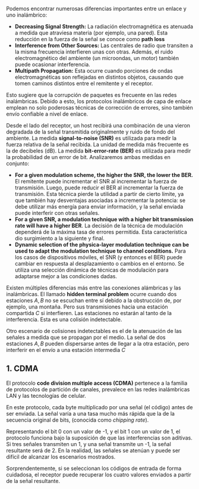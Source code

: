 Podemos encontrar numerosas diferencias importantes entre un enlace y uno inalámbrico:

- **Decreasing Signal Strength:** La radiación electromagnética es atenuada a medida que atraviesa materia (por ejemplo, una pared). Esta reducción en la fuerza de la señal se conoce como **path loss**
- **Interference from Other Sources:** Las centrales de radio que transiten a la misma frecuencia interfieren unas con otras. Además, el ruido electromagnético del ambiente (un microondas, un motor) también puede ocasionar interferencia.
- **Multipath Propagation:** Esta ocurre cuando porciones de ondas electromagnéticas son reflejadas en distintos objetos, causando que tomen caminos distintos entre el remitente y el receptor.

Esto sugiere que la corrupción de paquetes es frecuente en las redes inalámbricas. Debido a esto, los protocolos inalámbricos de capa de enlace emplean no solo poderosas técnicas de corrección de errores, sino también envío confiable a nivel de enlace.

Desde el lado del receptor, un host recibirá una combinación de una vieron degradada de la señal transmitida originalmente y ruido de fondo del ambiente. La medida **signal-to-noise (SNR)** es utilizada para medir la fuerza relativa de la señal recibida. La unidad de medida más frecuente es la de decibeles (dB). La medida **bit-error-rate (BER)** es utilizada para medir la probabilidad de un error de bit. Analizaremos ambas medidas en conjunto:

- **For a given modulation scheme, the higher the SNR, the lower the BER.** El remitente puede incrementar el SNR al incrementar la fuerza de transmisión. Luego, puede reducir el BER al incrementar la fuerza de transmisión. Esta técnica pierde la utilidad a partir de cierto límite, ya que también hay desventajas asociadas a incrementar la potencia: se debe utilizar más energía para enviar información, y la señal enviada puede interferir con otras señales.
- **For a given SNR, a modulation technique with a higher bit transmission rate will have a higher BER**. La decisión de la técnica de modulación dependerá de la máxima tasa de errores permitida. Esta característica dio surgimiento a la siguiente y final.
- **Dynamic selection of the physica-layer modulation technique can be used to adapt the modulation technique to channel conditions.** Para los casos de dispositivos móviles, el SNR (y entonces el BER) puede cambiar en respuesta al desplazamiento o cambios en el entorno. Se utiliza una selección dinámica de técnicas de modulación para adaptarse mejor a las condiciones dadas.

Existen múltiples diferencias más entre las conexiones alámbricas y las inalámbricas. El llamado **hidden terminal problem** ocurre cuando dos estaciones $A, B$ no se escuchan entre sí debido a la obstrucción de, por ejemplo, una montaña. Pero sus transmisiones hacia una estación compartida $C$ si interfieren. Las estaciones no estarán al tanto de la interferencia. Esta es una colisión indetectable.

Otro escenario de colisiones indetectables es el de la atenuación de las señales a medida que se propagan por el medio. La señal de dos estaciones $A, B$ pueden dispersarse antes de llegar a la otra estación, pero interferir en el envío a una estación intermedia $C$

## 1. CDMA

El protocolo **code division multiple access (CDMA)** pertenece a la familia de protocolos de partición de canales, prevalece en las redes inalámbricas LAN y las tecnologías de celular.

En este protocolo, cada byte multiplicado por una señal (el código) antes de ser enviada. La señal varía a una tasa mucho más rápida que la de la secuencia original de bits, (conocida como *chipping rate*).

Representando el bit 0 con un valor de -1, y el bit 1 con un valor de 1, el protocolo funciona bajo la suposición de que las interferencias son aditivas. Si tres señales transmiten un 1, y una señal transmite un -1, la señal resultante será de 2. En la realidad, las señales se atenúan y puede ser difícil de alcanzar los escenarios mostrados.

Sorprendentemente, si se seleccionan los códigos de entrada de forma cuidadosa, el receptor puede recuperar los cuatro valores enviados a partir de la señal resultante.

